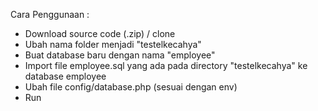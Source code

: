 Cara Penggunaan :
- Download source code (.zip) / clone
- Ubah nama folder menjadi "testelkecahya"
- Buat database baru dengan nama "employee"
- Import file employee.sql yang ada pada directory "testelkecahya" ke database employee
- Ubah file config/database.php (sesuai dengan env)
- Run
